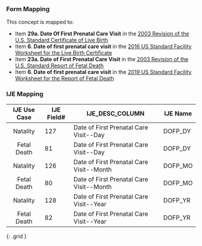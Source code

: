 ### Form Mapping
This concept is mapped to:
 * Item **29a. Date Of First Prenatal Care Visit** in the [2003 Revision of the U.S. Standard Certificate of Live Birth](https://www.cdc.gov/nchs/data/dvs/birth11-03final-ACC.pdf)
 * Item **6. Date of first prenatal care visit** in the [2016 US Standard Facility Worksheet for the Live Birth Certificate](https://www.cdc.gov/nchs/data/dvs/facility-worksheet-2016-508.pdf)
 * Item **23a. Date of First Prenatal Care Visit** in the [2003 Revision of the U.S. Standard Report of Fetal Death](https://www.cdc.gov/nchs/data/dvs/FDEATH11-03finalACC.pdf)
 * Item **6. Date of first prenatal care visit** in the [2019 US Standard Facility Worksheet for the Report of Fetal Death](https://www.cdc.gov/nchs/data/dvs/fetal-death-facility-worksheet-2019-508.pdf)

### IJE Mapping
| **IJE Use Case**| **IJE Field#** |  **IJE_DESC_COLUMN**   |  **IJE Name**  |
| :---------: | --------------- | ------------ | ------------ |
| Natality| 127 | Date of First Prenatal Care Visit--Day | DOFP_DY|
| Fetal Death| 81 | Date of First Prenatal Care Visit--Day | DOFP_DY|
| Natality| 126 | Date of First Prenatal Care Visit--Month | DOFP_MO|
| Fetal Death| 80 | Date of First Prenatal Care Visit--Month | DOFP_MO|
| Natality| 128 | Date of First Prenatal Care Visit--Year | DOFP_YR|
| Fetal Death| 82 | Date of First Prenatal Care Visit--Year | DOFP_YR|
{: .grid }
